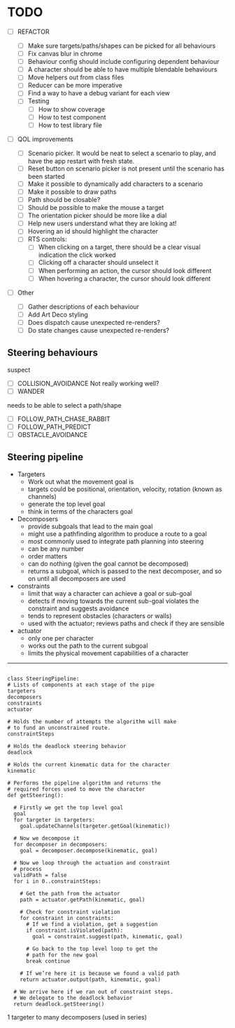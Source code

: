 # TODO

- [ ] REFACTOR

  - [ ] Make sure targets/paths/shapes can be picked for all behaviours
  - [ ] Fix canvas blur in chrome
  - [ ] Behaviour config should include configuring dependent behaviour
  - [ ] A character should be able to have multiple blendable behaviours
  - [ ] Move helpers out from class files
  - [ ] Reducer can be more imperative
  - [ ] Find a way to have a debug variant for each view
  - [ ] Testing
    - [ ] How to show coverage
    - [ ] How to test component
    - [ ] How to test library file

- [ ] QOL improvements

  - [ ] Scenario picker. It would be neat to select a scenario to play, and have the app restart with fresh state.
  - [ ] Reset button on scenario picker is not present until the scenario has been started
  - [ ] Make it possible to dynamically add characters to a scenario
  - [ ] Make it possible to draw paths
  - [ ] Path should be closable?
  - [ ] Should be possible to make the mouse a target
  - [ ] The orientation picker should be more like a dial
  - [ ] Help new users understand what they are loking at!
  - [ ] Hovering an id should highlight the character
  - [ ] RTS controls:
    - [ ] When clicking on a target, there should be a clear visual indication
          the click worked
    - [ ] Clicking off a character should unselect it
    - [ ] When performing an action, the cursor should look different
    - [ ] When hovering a character, the cursor should look different

- [ ] Other
  - [ ] Gather descriptions of each behaviour
  - [ ] Add Art Deco styling
  - [ ] Does dispatch cause unexpected re-renders?
  - [ ] Do state changes cause unexpected re-renders?

## Steering behaviours

suspect

- [ ] COLLISION_AVOIDANCE Not really working well?
- [ ] WANDER

needs to be able to select a path/shape

- [ ] FOLLOW_PATH_CHASE_RABBIT
- [ ] FOLLOW_PATH_PREDICT
- [ ] OBSTACLE_AVOIDANCE

## Steering pipeline

- Targeters
  - Work out what the movement goal is
  - targets could be positional, orientation, velocity, rotation (known as channels)
  - generate the top level goal
  - think in terms of the characters goal
- Decomposers
  - provide subgoals that lead to the main goal
  - might use a pathfinding algorithm to produce a route to a goal
  - most commonly used to integrate path planning into steering
  - can be any number
  - order matters
  - can do nothing (given the goal cannot be decomposed)
  - returns a subgoal, which is passed to the next decomposer, and so on until all decomposers are used
- constraints
  - limit that way a character can achieve a goal or sub-goal
  - detects if moving towards the current sub-goal violates the constraint and suggests avoidance
  - tends to represent obstacles (characters or walls)
  - used with the actuator; reviews paths and check if they are sensible
- actuator
  - only one per character
  - works out the path to the current subgoal
  - limits the physical movement capabilities of a character

---

```

class SteeringPipeline:
# Lists of components at each stage of the pipe
targeters
decomposers
constraints
actuator

# Holds the number of attempts the algorithm will make
# to fund an unconstrained route.
constraintSteps

# Holds the deadlock steering behavior
deadlock

# Holds the current kinematic data for the character
kinematic

# Performs the pipeline algorithm and returns the
# required forces used to move the character
def getSteering():

  # Firstly we get the top level goal
  goal
  for targeter in targeters:
    goal.updateChannels(targeter.getGoal(kinematic))

  # Now we decompose it
  for decomposer in decomposers:
    goal = decomposer.decompose(kinematic, goal)

  # Now we loop through the actuation and constraint
  # process
  validPath = false
  for i in 0..constraintSteps:

    # Get the path from the actuator
    path = actuator.getPath(kinematic, goal)

    # Check for constraint violation
    for constraint in constraints:
      # If we find a violation, get a suggestion
      if constraint.isViolated(path):
        goal = constraint.suggest(path, kinematic, goal)

      # Go back to the top level loop to get the
      # path for the new goal
      break continue

    # If we’re here it is because we found a valid path
    return actuator.output(path, kinematic, goal)

  # We arrive here if we ran out of constraint steps.
  # We delegate to the deadlock behavior
  return deadlock.getSteering()
```

1 targeter to many decomposers (used in series)
